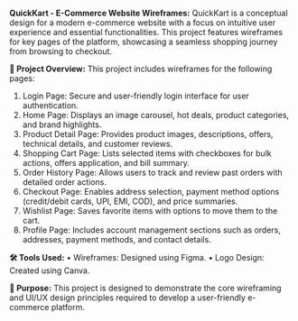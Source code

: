 **QuickKart - E-Commerce Website Wireframes:**
QuickKart is a conceptual design for a modern e-commerce website with a focus on intuitive user experience and essential functionalities. This project features wireframes for key pages of the platform, showcasing a seamless shopping journey from browsing to checkout.

**📄 Project Overview:**
This project includes wireframes for the following pages:
1.	Login Page: Secure and user-friendly login interface for user authentication.
2.	Home Page: Displays an image carousel, hot deals, product categories, and brand highlights.
3.	Product Detail Page: Provides product images, descriptions, offers, technical details, and customer reviews.
4.	Shopping Cart Page: Lists selected items with checkboxes for bulk actions, offers application, and bill summary.
5.	Order History Page: Allows users to track and review past orders with detailed order actions.
6.	Checkout Page: Enables address selection, payment method options (credit/debit cards, UPI, EMI, COD), and price summaries.
7.	Wishlist Page: Saves favorite items with options to move them to the cart.
8.	Profile Page: Includes account management sections such as orders, addresses, payment methods, and contact details.

**🛠 Tools Used:**
•	Wireframes: Designed using Figma.
•	Logo Design: Created using Canva.

**🎯 Purpose:**
This project is designed to demonstrate the core wireframing and UI/UX design principles required to develop a user-friendly e-commerce platform. 

